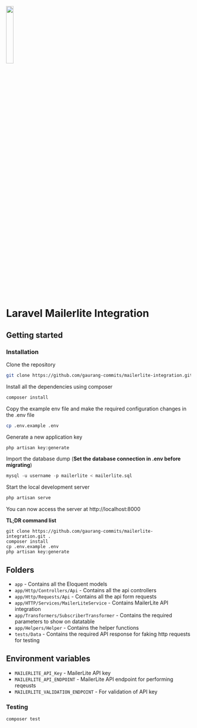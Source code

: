 
 <img src="https://developers.mailerlite.com/logo.svg" width="20%"/>

# Laravel Mailerlite Integration

## Getting started

### Installation
Clone the repository
```bash
git clone https://github.com/gaurang-commits/mailerlite-integration.git .
```
Install all the dependencies using composer
```bash
composer install
```
Copy the example env file and make the required configuration changes in the .env file
```bash
cp .env.example .env
```
Generate a new application key
```bash
php artisan key:generate
```
Import the database dump (**Set the database connection in .env before migrating**)

```sql
mysql -u username -p mailerlite < mailerlite.sql
```

Start the local development server
```bash
php artisan serve
```

You can now access the server at http://localhost:8000

**TL;DR command list**

    git clone https://github.com/gaurang-commits/mailerlite-integration.git .
    composer install
    cp .env.example .env
    php artisan key:generate

## Folders

- `app` - Contains all the Eloquent models
- `app/Http/Controllers/Api` - Contains all the api controllers
- `app/Http/Requests/Api` - Contains all the api form requests
- `app/HTTP/Services/MailerLiteService` - Contains MailerLite API integration
- `app/Transformers/SubscriberTransformer` - Contains the required parameters to show on datatable
- `app/Helpers/Helper` - Contains the helper functions
- `tests/Data` - Contains the required API response for faking http requests for testing

## Environment variables
- `MAILERLITE_API_Key` - MailerLite API key
- `MAILERLITE_API_ENDPOINT` - MailerLite API endpoint for performing reqeusts
- `MAILERLITE_VALIDATION_ENDPOINT` - For validation of API	 key

### Testing
```bash
composer test
```
